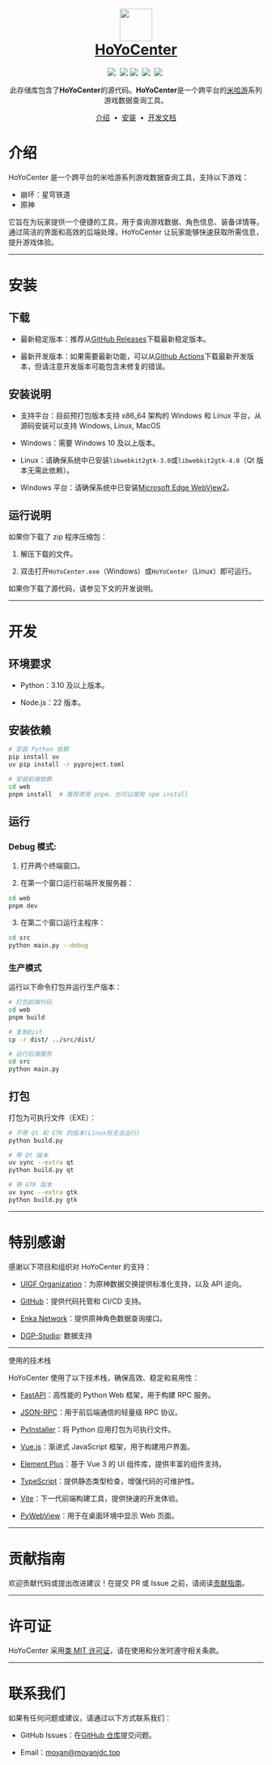 <h1 align="center">
  <img src="https://cdn.jsdelivr.net/gh/moyanj/HoYoCenter/images/icon.png" width="64px" height="64px">
  <br>
  <a href="https://github.com/moyanj/HoYoCenter"> 
    HoYoCenter
  </a>
</h1>
<p align="center">
    <a target="_blank" href="https://github.com/moyanj"><img src="https://img.shields.io/badge/github-moyanj-brightgreen.svg"/></a>&nbsp; 
    <a href="https://github.com/psf/black"><img src="https://img.shields.io/badge/Code%20Style-black-000000.svg"/></a> 
    <a target="_blank" href="https://img.shields.io/badge/License-BSD-brightgreen.svg"><img src="https://img.shields.io/badge/License-BSD-brightgreen.svg" /></a>&nbsp;
    <a target="_blank" href="https://img.shields.io/github/languages/top/moyanj/HoYoCenter.svg"><img src="https://img.shields.io/github/languages/top/moyanj/HoYoCenter.svg" /></a>&nbsp;
    <a target="_blank" href="https://img.shields.io/github/commit-activity/t/moyanj/HoYoCenter"><img src="https://img.shields.io/github/commit-activity/t/moyanj/HoYoCenter" /></a>&nbsp;
</p>
<p align="center">
  此存储库包含了<strong>HoYoCenter</strong>的源代码。<strong>HoYoCenter</strong>是一个跨平台的<a href="https://www.mihoyo.com">米哈游</a>系列游戏数据查询工具。
</p>

<p align="center">
<a href="#介绍">介绍</a> &nbsp;&bull;&nbsp;
<a href="#安装">安装</a> &nbsp;&bull;&nbsp;
<a href="#开发">开发文档</a>
</p>

# 介绍

HoYoCenter 是一个跨平台的米哈游系列游戏数据查询工具，支持以下游戏：

- 崩坏：星穹铁道
- 原神

它旨在为玩家提供一个便捷的工具，用于查询游戏数据、角色信息、装备详情等。通过简洁的界面和高效的后端处理，HoYoCenter 让玩家能够快速获取所需信息，提升游戏体验。

---

# 安装

## 下载

- 最新稳定版本：推荐从[GitHub Releases](https://github.com/moyanj/HoYoCenter/releases)下载最新稳定版本。

- 最新开发版本：如果需要最新功能，可以从[Github Actions](https://github.com/moyanj/HoYoCenter/actions/workflows/debug.yml)下载最新开发版本，但请注意开发版本可能包含未修复的错误。

## 安装说明

- 支持平台：目前预打包版本支持 x86_64 架构的 Windows 和 Linux 平台，从源码安装可以支持 Windows, Linux, MacOS

- Windows：需要 Windows 10 及以上版本。

- Linux：请确保系统中已安装`libwebkit2gtk-3.0`或`libwebkit2gtk-4.0`（Qt 版本无需此依赖）。

- Windows 平台：请确保系统中已安装[Microsoft Edge WebView2](https://developer.microsoft.com/zh-cn/microsoft-edge/webview2/)。

## 运行说明

如果你下载了 zip 程序压缩包：

1. 解压下载的文件。

2. 双击打开`HoYoCenter.exe`（Windows）或`HoYoCenter`（Linux）即可运行。

如果你下载了源代码，请参见下文的开发说明。

---

# 开发

## 环境要求

- Python：3.10 及以上版本。

- Node.js：22 版本。

## 安装依赖

```bash
# 安装 Python 依赖
pip install uv
uv pip install -r pyproject.toml

# 安装前端依赖
cd web
pnpm install  # 推荐使用 pnpm，也可以使用 npm install
```

## 运行

### Debug 模式:

1. 打开两个终端窗口。

2. 在第一个窗口运行前端开发服务器：

```bash
cd web
pnpm dev
```

3. 在第二个窗口运行主程序：

```bash
cd src
python main.py --debug
```

### 生产模式

运行以下命令打包并运行生产版本：

```bash
# 打包前端代码
cd web
pnpm build

# 复制dist
cp -r dist/ ../src/dist/

# 运行后端服务
cd src
python main.py
```

## 打包

打包为可执行文件（EXE）：

```bash
# 不带 Qt 和 GTK 的版本(Linux将无法运行)
python build.py

# 带 Qt 版本
uv sync --extra qt
python build.py qt

# 带 GTK 版本
uv sync --extra gtk
python build.py gtk
```

---

# 特别感谢

感谢以下项目和组织对 HoYoCenter 的支持：

- [UIGF Organization](https://uigf.org)：为原神数据交换提供标准化支持，以及 API 逆向。

- [GitHub](https://github.com)：提供代码托管和 CI/CD 支持。

- [Enka Network](https://enka.network)：提供原神角色数据查询接口。

- [DGP-Studio](https://github.com/DGP-Studio): 数据支持

---

使用的技术栈

HoYoCenter 使用了以下技术栈，确保高效、稳定和易用性：

- [FastAPI](https://github.com/tiangolo/fastapi)：高性能的 Python Web 框架，用于构建 RPC 服务。

- [JSON-RPC](https://www.jsonrpc.org/)：用于前后端通信的轻量级 RPC 协议。

- [PyInstaller](https://github.com/pyinstaller/pyinstaller)：将 Python 应用打包为可执行文件。

- [Vue.js](https://vuejs.org/)：渐进式 JavaScript 框架，用于构建用户界面。

- [Element Plus](https://element-plus.org/)：基于 Vue 3 的 UI 组件库，提供丰富的组件支持。

- [TypeScript](https://www.typescriptlang.org/)：提供静态类型检查，增强代码的可维护性。

- [Vite](https://vitejs.dev/)：下一代前端构建工具，提供快速的开发体验。

- [PyWebView](https://github.com/r0x0r/pywebview)：用于在桌面环境中显示 Web 页面。

---

# 贡献指南

欢迎贡献代码或提出改进建议！在提交 PR 或 Issue 之前，请阅读[贡献指南](CONTRIBUTING.md)。

---

# 许可证

HoYoCenter 采用[类 MIT 许可证](LICENSE)，请在使用和分发时遵守相关条款。

---

# 联系我们

如果有任何问题或建议，请通过以下方式联系我们：

- GitHub Issues：在[GitHub 仓库](https://github.com/moyanj/HoYoCenter/issues)提交问题。

- Email：moyan@moyanjdc.top
